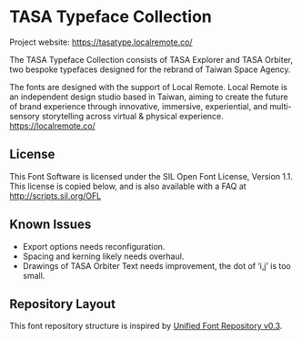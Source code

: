 # TASA Typeface Collection

Project website: <https://tasatype.localremote.co/>

The TASA Typeface Collection consists of TASA Explorer and TASA Orbiter, two bespoke typefaces designed for the rebrand of Taiwan Space Agency.

The fonts are designed with the support of Local Remote. Local Remote is an independent design studio based in Taiwan, aiming to create the future of brand experience through innovative, immersive, experiential, and multi-sensory storytelling across virtual & physical experience. <https://localremote.co/>

## License

This Font Software is licensed under the SIL Open Font License, Version 1.1.
This license is copied below, and is also available with a FAQ at
<http://scripts.sil.org/OFL>

## Known Issues

- Export options needs reconfiguration.
- Spacing and kerning likely needs overhaul.
- Drawings of TASA Orbiter Text needs improvement, the dot of ‘i,j’ is too small.

## Repository Layout

This font repository structure is inspired by [Unified Font Repository v0.3](https://github.com/unified-font-repository/Unified-Font-Repository).
